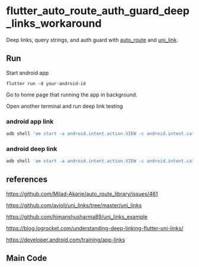 # flutter_auto_route_auth_guard_deep_links_workaround

Deep links, query strings, and auth guard with [auto_route](https://github.com/Milad-Akarie/auto_route_library) and [uni_link](https://github.com/avioli/uni_links).

## Run

Start android app

`flutter run -d your-android-id`

Go to home page that running the app in background.

Open another terminal and run deep link testing

### android app link

```bash
adb shell 'am start -a android.intent.action.VIEW -c android.intent.category.BROWSABLE -d "http://flutterbooksample.com/#/dashboard/user?id=deepLinkworks&from=external" com.example.flutter_auto_route_test'
```

### android deep link

```bash
adb shell 'am start -a android.intent.action.VIEW -c android.intent.category.BROWSABLE -d "logrckt://flutterbooksample.com/#/dashboard/user?id=deepLinkworks&from=external" com.example.uni_links_example'
```

## references

https://github.com/Milad-Akarie/auto_route_library/issues/461

https://github.com/avioli/uni_links/tree/master/uni_links

https://github.com/himanshusharma89/uni_links_example

https://blog.logrocket.com/understanding-deep-linking-flutter-uni-links/

https://developer.android.com/training/app-links

## Main Code
